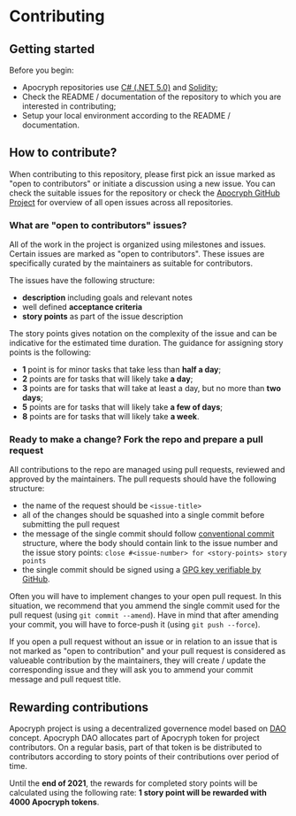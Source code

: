 # Contributing

## Getting started
Before you begin:
- Apocryph repositories use [C# (.NET 5.0)](https://dotnet.microsoft.com/download) and [Solidity](https://ethereum.org/en/developers/local-environment/);
- Check the README / documentation of the repository to which you are interested in contributing;
- Setup your local environment according to the README / documentation.

## How to contribute?
When contributing to this repository, please first pick an issue marked as "open to contributors" or initiate a discussion using a new issue. You can check the suitable issues for the repository or check the [Apocryph GitHub Project](https://github.com/orgs/comrade-coop/projects/1) for overview of all open issues across all repositories.

### What are "open to contributors" issues?
All of the work in the project is organized using milestones and issues. Certain issues are marked as "open to contributors". These issues are specifically curated by the maintainers as suitable for contributors. 

The issues have the following structure:
- **description** including goals and relevant notes
- well defined **acceptance criteria**
- **story points** as part of the issue description

The story points gives notation on the complexity of the issue and can be indicative for the estimated time duration. The guidance for assigning story points is the following:
- **1** point is for minor tasks that take less than **half a day**;
- **2** points are for tasks that will likely take **a day**; 
- **3** points are for tasks that will take at least a day, but no more than **two days**; 
- **5** points are for tasks that will likely take **a few of days**;
- **8** points are for tasks that will likely take **a week**.

### Ready to make a change? Fork the repo and prepare a pull request
All contributions to the repo are managed using pull requests, reviewed and approved by the maintainers. The pull requests should have the following structure:
- the name of the request should be `<issue-title>`
- all of the changes should be squashed into a single commit before submitting the pull request
- the message of the single commit should follow [conventional commit](https://www.conventionalcommits.org/en/v1.0.0/) structure, where the body should contain link to the issue number and the issue story points: `close #<issue-number> for <story-points> story points`  
- the single commit should be signed using a [GPG key verifiable by GitHub](https://docs.github.com/en/github/authenticating-to-github/managing-commit-signature-verification/signing-commits).

Often you will have to implement changes to your open pull request. In this situation, we recommend that you ammend the single commit used for the pull request (using `git commit --amend`). Have in mind that after amending your commit, you will have to force-push it (using `git push --force`).

If you open a pull request without an issue or in relation to an issue that is not marked as "open to contribution" and your pull request is considered as valueable contribution by the maintainers, they will create / update the corresponding issue and they will ask you to ammend your commit message and pull request title.

## Rewarding contributions
Apocryph project is using a decentralized governence model based on [DAO](https://en.wikipedia.org/wiki/Decentralized_autonomous_organization) concept. Apocryph DAO allocates part of Apocryph token for project contributors. On a regular basis, part of that token is be distributed to contributors according to story points of their contributions over period of time. 

Until the **end of 2021**, the rewards for completed story points will be calculated using the following rate: **1 story point will be rewarded with 4000 Apocryph tokens**.